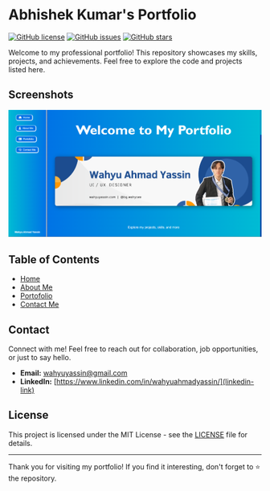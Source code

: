 # Abhishek Kumar's Portfolio

[![GitHub license](https://img.shields.io/badge/license-MIT-blue.svg)](https://github.com/killer-abhi/Portfolio/blob/main/LICENSE)
[![GitHub issues](https://img.shields.io/github/issues/killer-abhi/Portfolio.svg)](https://github.com/killer-abhi/Portfolio/issues)
[![GitHub stars](https://img.shields.io/github/stars/killer-abhi/Portfolio.svg)](https://github.com/killer-abhi/Portfolio/stargazers)

Welcome to my professional portfolio! This repository showcases my skills, projects, and achievements. Feel free to explore the code and projects listed here.

## Screenshots
  ![Screenshot](web.png)
  
## Table of Contents

- [Home](#home)
- [About Me](#aboutme)
- [Portofolio](#portofolio)
- [Contact Me](#contact)


## Contact

Connect with me! Feel free to reach out for collaboration, job opportunities, or just to say hello.

- **Email:** wahyuyassin@gmail.com
- **LinkedIn:** [https://www.linkedin.com/in/wahyuahmadyassin/](linkedin-link)

## License

This project is licensed under the MIT License - see the [LICENSE](LICENSE) file for details.

---

Thank you for visiting my portfolio! If you find it interesting, don't forget to ⭐️ the repository.
